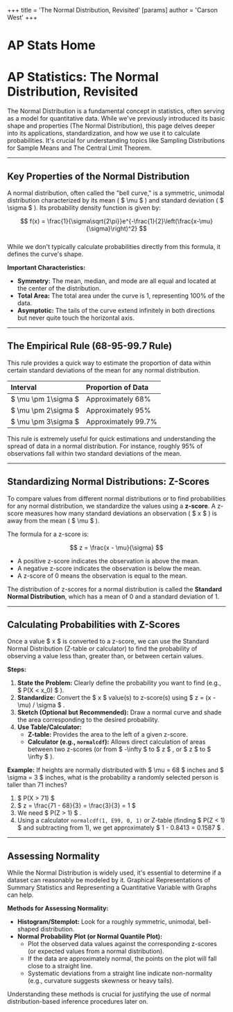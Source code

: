 +++
 title = 'The Normal Distribution, Revisited'
[params]
	author = 'Carson West'
+++
# AP Stats Home
# AP Statistics: The Normal Distribution, Revisited

The Normal Distribution is a fundamental concept in statistics, often serving as a model for quantitative data. While we've previously introduced its basic shape and properties (The Normal Distribution), this page delves deeper into its applications, standardization, and how we use it to calculate probabilities. It's crucial for understanding topics like Sampling Distributions for Sample Means and The Central Limit Theorem.

---

## Key Properties of the Normal Distribution

A normal distribution, often called the "bell curve," is a symmetric, unimodal distribution characterized by its mean ( $ \mu $ ) and standard deviation ( $ \sigma $ ). Its probability density function is given by:

 $$  f(x) = \frac{1}{\sigma\sqrt{2\pi}}e^{-\frac{1}{2}\left(\frac{x-\mu}{\sigma}\right)^2}  $$  
While we don't typically calculate probabilities directly from this formula, it defines the curve's shape.

**Important Characteristics:**
*   **Symmetry:** The mean, median, and mode are all equal and located at the center of the distribution.
*   **Total Area:** The total area under the curve is 1, representing 100% of the data.
*   **Asymptotic:** The tails of the curve extend infinitely in both directions but never quite touch the horizontal axis.

---

## The Empirical Rule (68-95-99.7 Rule)

This rule provides a quick way to estimate the proportion of data within certain standard deviations of the mean for any normal distribution.

| Interval               | Proportion of Data |
| :--------------------- | :----------------- |
|  $ \mu \pm 1\sigma $       | Approximately 68%  |
|  $ \mu \pm 2\sigma $       | Approximately 95%  |
|  $ \mu \pm 3\sigma $       | Approximately 99.7% |

This rule is extremely useful for quick estimations and understanding the spread of data in a normal distribution. For instance, roughly 95% of observations fall within two standard deviations of the mean.

---

## Standardizing Normal Distributions: Z-Scores

To compare values from different normal distributions or to find probabilities for any normal distribution, we standardize the values using a **z-score**. A z-score measures how many standard deviations an observation ( $ x $ ) is away from the mean ( $ \mu $ ).

The formula for a z-score is:

 $$  z = \frac{x - \mu}{\sigma}  $$  
*   A positive z-score indicates the observation is above the mean.
*   A negative z-score indicates the observation is below the mean.
*   A z-score of 0 means the observation is equal to the mean.

The distribution of z-scores for a normal distribution is called the **Standard Normal Distribution**, which has a mean of 0 and a standard deviation of 1.

---

## Calculating Probabilities with Z-Scores

Once a value  $ x $  is converted to a z-score, we can use the Standard Normal Distribution (Z-table or calculator) to find the probability of observing a value less than, greater than, or between certain values.

**Steps:**
1.  **State the Problem:** Clearly define the probability you want to find (e.g.,  $ P(X < x_0) $ ).
2.  **Standardize:** Convert the  $ x $  value(s) to z-score(s) using  $ z = (x - \mu) / \sigma $ .
3.  **Sketch (Optional but Recommended):** Draw a normal curve and shade the area corresponding to the desired probability.
4.  **Use Table/Calculator:**
    *   **Z-table:** Provides the area to the left of a given z-score.
    *   **Calculator (e.g., `normalcdf`):** Allows direct calculation of areas between two z-scores (or from  $ -\infty $  to  $ z $ , or  $ z $  to  $ \infty $ ).

**Example:** If heights are normally distributed with  $ \mu = 68 $  inches and  $ \sigma = 3 $  inches, what is the probability a randomly selected person is taller than 71 inches?
1.   $ P(X > 71) $ 
2.   $ z = \frac{71 - 68}{3} = \frac{3}{3} = 1 $ 
3.  We need  $ P(Z > 1) $ .
4.  Using a calculator `normalcdf(1, E99, 0, 1)` or Z-table (finding  $ P(Z < 1) $  and subtracting from 1), we get approximately  $ 1 - 0.8413 = 0.1587 $ .

---

## Assessing Normality

While the Normal Distribution is widely used, it's essential to determine if a dataset can reasonably be modeled by it. Graphical Representations of Summary Statistics and Representing a Quantitative Variable with Graphs can help.

**Methods for Assessing Normality:**
*   **Histogram/Stemplot:** Look for a roughly symmetric, unimodal, bell-shaped distribution.
*   **Normal Probability Plot (or Normal Quantile Plot):**
    *   Plot the observed data values against the corresponding z-scores (or expected values from a normal distribution).
    *   If the data are approximately normal, the points on the plot will fall close to a straight line.
    *   Systematic deviations from a straight line indicate non-normality (e.g., curvature suggests skewness or heavy tails).

Understanding these methods is crucial for justifying the use of normal distribution-based inference procedures later on.
